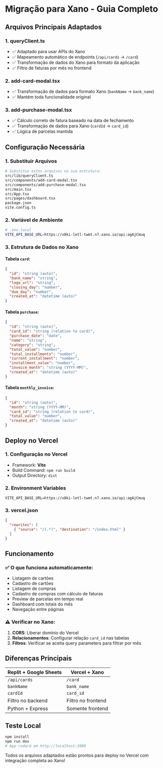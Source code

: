 # Migração para Xano - Guia Completo

## Arquivos Principais Adaptados

### 1. **queryClient.ts** 
- ✅ Adaptado para usar APIs do Xano
- ✅ Mapeamento automático de endpoints (`/api/cards` → `/card`)  
- ✅ Transformação de dados do Xano para formato da aplicação
- ✅ Filtro de faturas por mês no frontend

### 2. **add-card-modal.tsx**
- ✅ Transformação de dados para formato Xano (`bankName` → `bank_name`)
- ✅ Mantém toda funcionalidade original

### 3. **add-purchase-modal.tsx** 
- ✅ Cálculo correto de fatura baseado na data de fechamento
- ✅ Transformação de dados para Xano (`cardId` → `card_id`)
- ✅ Lógica de parcelas mantida

## Configuração Necessária

### 1. **Substituir Arquivos**
```bash
# Substitua estes arquivos na sua estrutura:
src/lib/queryClient.ts
src/components/add-card-modal.tsx  
src/components/add-purchase-modal.tsx
src/main.tsx
src/App.tsx
src/pages/dashboard.tsx
package.json
vite.config.ts
```

### 2. **Variável de Ambiente**
```bash
# .env.local
VITE_API_BASE_URL=https://x8ki-letl-twmt.n7.xano.io/api:agAjCmuq
```

### 3. **Estrutura de Dados no Xano**

#### Tabela `card`:
```json
{
  "id": "string (auto)",
  "bank_name": "string", 
  "logo_url": "string",
  "closing_day": "number",
  "due_day": "number", 
  "created_at": "datetime (auto)"
}
```

#### Tabela `purchase`:
```json
{
  "id": "string (auto)",
  "card_id": "string (relation to card)",
  "purchase_date": "date",
  "name": "string",
  "category": "string", 
  "total_value": "number",
  "total_installments": "number",
  "current_installment": "number",
  "installment_value": "number",
  "invoice_month": "string (YYYY-MM)",
  "created_at": "datetime (auto)"
}
```

#### Tabela `monthly_invoice`:
```json
{
  "id": "string (auto)",
  "month": "string (YYYY-MM)",
  "card_id": "string (relation to card)", 
  "total_value": "number",
  "created_at": "datetime (auto)"
}
```

## Deploy no Vercel

### 1. **Configuração no Vercel**
- Framework: **Vite**
- Build Command: `npm run build`
- Output Directory: `dist`

### 2. **Environment Variables**
```
VITE_API_BASE_URL=https://x8ki-letl-twmt.n7.xano.io/api:agAjCmuq
```

### 3. **vercel.json**
```json
{
  "rewrites": [
    { "source": "/(.*)", "destination": "/index.html" }
  ]
}
```

## Funcionamento

### ✅ O que funciona automaticamente:
- Listagem de cartões
- Cadastro de cartões  
- Listagem de compras
- Cadastro de compras com cálculo de faturas
- Preview de parcelas em tempo real
- Dashboard com totais do mês
- Navegação entre páginas

### ⚠️ Verificar no Xano:
1. **CORS**: Liberar domínio do Vercel
2. **Relacionamentos**: Configurar relação `card_id` nas tabelas
3. **Filtros**: Verificar se aceita query parameters para filtrar por mês

## Diferenças Principais

| Replit + Google Sheets | Vercel + Xano |
|---|---|
| `/api/cards` | `/card` |
| `bankName` | `bank_name` |  
| `cardId` | `card_id` |
| Filtro no backend | Filtro no frontend |
| Python + Express | Somente frontend |

## Teste Local

```bash
npm install
npm run dev
# App rodará em http://localhost:3000
```

Todos os arquivos adaptados estão prontos para deploy no Vercel com integração completa ao Xano!